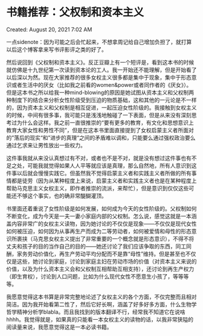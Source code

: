 # 书籍推荐：父权制和资本主义

Created: August 20, 2021 7:02 AM

一点sidenote：因为可能之后会忙起来，不想拿周记给自己增加负担了，就打算以后这个博客拿来写书评影评之类的好了。

然后说回到《父权制和资本主义》。反正豆瓣上有一个短评是，看到这本书的时候就仿佛是十九世纪第一次读到资本论的工人。我一开始还不能理解，但是开始看了以后深以为然。现在大家推荐的很多女权主义很多都是集中于现象，集中于形态意识或者生活中的厌女（比如我之前看的women&power或者同作者的《厌女》）。但是这本书之所以给我一种mind-blowing的原因是她试图从资本主义和父权制两种制度下的结合来分析女性阶级受到压迫的物质基础，这和其他的一元论是不一样的，因为资本主义和父权制是相互促进，一起压迫女性阶级的。我接触到女权主义的时候，中间有很多事，我可能只是浅浅地触碰了一下表面，但是从来没有深刻思考过为什么会这样。我之前一直很推崇的“要有更多的教育，有文化和思想意识上教育大家女性和男性不同”，但是在这本书里面直接提到了女权启蒙主义者所面对的”落后的现实“和”进步的真理“之间的矛盾难以调和，只能要么通过强权政治要么通过乞求来让男性放出一些权力。

这件事我就从来没认真想过有不对，或者也不是不对，就是没有想过这件事也有不足之处，可能我就觉得如果人人平等就应该是真理，那么自然地，所有人意识到这件事以后就会慢慢实践它。但虽然我不觉得启蒙主义者和实践主义者所做的所有事情都是徒劳（因为从某种程度上来说，启蒙主义者和实践主义者也是在某种程度上帮助马克思主义女权主义，即作者推崇的流派，来帮忙），但是意识到仅仅这些可能还不够这个事实，也的确非常醍醐灌顶。

书里面还着重说了女性阶级是如何发展，如何成为今天的女性阶级的。父权制如何不断变化，成为今天是一夫一妻小家庭内部的父权制。怎么说，感觉这就是一本涵盖内容非常广的女权主义读物，因为她讨论的不仅仅是现象——不仅仅是现代女性如何被压迫，如何因为从事再生产而成为二等劳动者，如何被爱情和母性的形态意识所裹挟（马克思女权主义提出了非常重要的一个概念就是形态意识），不得不将丈夫和孩子的目的当作自己的目的——她还讨论了我们应该争取的东西，同工同酬，家务劳动价值化，再生产劳动平均分配而不是靠“母性”维持。但是甚至也不仅仅是这些，她讨论到家庭，讨论到家庭主妇在劳动市场的价值（对资本主义来说的价值，以及为什么资本主义会和父权制互相帮助互相支持），还讨论到再生产权力（即生育权），讨论到人口问题，比如为什么现代女性不愿意生小孩了，等等等等。

我愿意觉得这本书算是非常完整地论述了女权主义的各个方面，不仅完整而且相对简洁。因为我开始看第二性了，然后它好长啊，涵盖了好多好多方面，什么生物学哲学精神分析学blabla。而且我找到的版本翻译不行，经常我不知道它在说啥hhhh。我觉得就是，如果真的只能看一本女权主义的读物的话，以我非常狭隘的阅读量来说，我愿意觉得这是一本必读书籍。